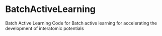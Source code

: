 # BatchActiveLearning
Batch Active Learning Code for Batch active learning for accelerating the development of interatomic potentials
